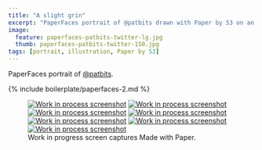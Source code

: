 ```yaml
---
title: "A slight grin"
excerpt: "PaperFaces portrait of @patbits drawn with Paper by 53 on an iPad."
image: 
  feature: paperfaces-patbits-twitter-lg.jpg
  thumb: paperfaces-patbits-twitter-150.jpg
tags: [portrait, illustration, Paper by 53]
---
```


PaperFaces portrait of [@patbits](http://twitter.com/patbits).

{% include boilerplate/paperfaces-2.md %}

<figure class="third">
  <a href="{{ site.url }}/assets/images/paperfaces-patbits-process-1-lg.jpg"><img src="{{ site.url }}/assets/images/paperfaces-patbits-process-1-600.jpg" alt="Work in process screenshot"></a>
  <a href="{{ site.url }}/assets/images/paperfaces-patbits-process-2-lg.jpg"><img src="{{ site.url }}/assets/images/paperfaces-patbits-process-2-600.jpg" alt="Work in process screenshot"></a>
  <a href="{{ site.url }}/assets/images/paperfaces-patbits-process-3-lg.jpg"><img src="{{ site.url }}/assets/images/paperfaces-patbits-process-3-600.jpg" alt="Work in process screenshot"></a>
  <a href="{{ site.url }}/assets/images/paperfaces-patbits-process-4-lg.jpg"><img src="{{ site.url }}/assets/images/paperfaces-patbits-process-4-600.jpg" alt="Work in process screenshot"></a>
  <a href="{{ site.url }}/assets/images/paperfaces-patbits-process-5-lg.jpg"><img src="{{ site.url }}/assets/images/paperfaces-patbits-process-5-600.jpg" alt="Work in process screenshot"></a>
  <a href="{{ site.url }}/assets/images/paperfaces-patbits-process-6-lg.jpg"><img src="{{ site.url }}/assets/images/paperfaces-patbits-process-6-600.jpg" alt="Work in process screenshot"></a>
  <a href="{{ site.url }}/assets/images/paperfaces-patbits-process-7-lg.jpg"><img src="{{ site.url }}/assets/images/paperfaces-patbits-process-7-600.jpg" alt="Work in process screenshot"></a>
  <figcaption>Work in progress screen captures Made with Paper.</figcaption>
</figure>